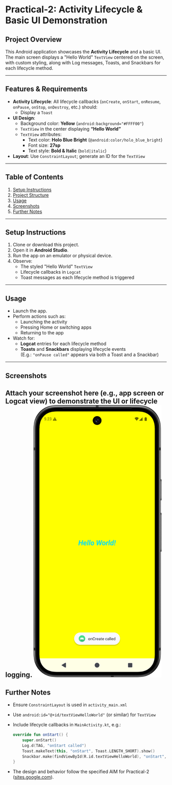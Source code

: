 # Practical-2: Activity Lifecycle & Basic UI Demonstration

##  Project Overview
This Android application showcases the **Activity Lifecycle** and a basic UI. The main screen displays a "Hello World" `TextView` centered on the screen, with custom styling, along with Log messages, Toasts, and Snackbars for each lifecycle method.

---

##  Features & Requirements
- **Activity Lifecycle**: All lifecycle callbacks (`onCreate`, `onStart`, `onResume`, `onPause`, `onStop`, `onDestroy`, etc.) should:
    - Display a `Toast`
- **UI Design**:
    - Background color: **Yellow** (`android:background="#FFFF00"`)
    - `TextView` in the center displaying **“Hello World”**
    - `TextView` attributes:
        - Text color: **Holo Blue Bright** (`@android:color/holo_blue_bright`)
        - Font size: **27sp**
        - Text style: **Bold & Italic** (`bold|italic`)
- **Layout**: Use `ConstraintLayout`; generate an ID for the `TextView`

---

##  Table of Contents
1. [Setup Instructions](#setup-instructions)
2. [Project Structure](#project-structure)
3. [Usage](#usage)
4. [Screenshots](#screenshots)
5. [Further Notes](#further-notes)

---

##  Setup Instructions
1. Clone or download this project.
2. Open it in **Android Studio**.
3. Run the app on an emulator or physical device.
4. Observe:
    - The styled "Hello World" `TextView`
    - Lifecycle callbacks in `Logcat`
    - Toast messages as each lifecycle method is triggered


---

##  Usage
- Launch the app.
- Perform actions such as:
    - Launching the activity
    - Pressing Home or switching apps
    - Returning to the app
- Watch for:
    - **Logcat** entries for each lifecycle method
    - **Toasts** and **Snackbars** displaying lifecycle events  
      (E.g.: `"onPause called"` appears via both a Toast and a Snackbar)

---

##  Screenshots
Attach your screenshot here (e.g., app screen or Logcat view) to demonstrate the UI or lifecycle logging.
<img src="img.png" alt="App Screenshot" width="400"/>
---

##  Further Notes
- Ensure `ConstraintLayout` is used in `activity_main.xml`
- Use `android:id="@+id/textViewHelloWorld"` (or similar) for `TextView`
- Include lifecycle callbacks in `MainActivity.kt`, e.g.:

  ```kotlin
  override fun onStart() {
      super.onStart()
      Log.d(TAG, "onStart called")
      Toast.makeText(this, "onStart", Toast.LENGTH_SHORT).show()
      Snackbar.make(findViewById(R.id.textViewHelloWorld), "onStart", Snackbar.LENGTH_SHORT).show()
  }
  ```

- The design and behavior follow the specified AIM for Practical-2 ([sites.google.com](https://sites.google.com/ganpatuniversity.ac.in/mad/practical-list/practical-2)).
